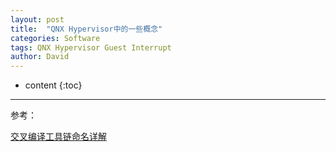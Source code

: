 ```yaml
---
layout: post
title:  "QNX Hypervisor中的一些概念"
categories: Software
tags: QNX Hypervisor Guest Interrupt
author: David
---
```


* content
{:toc}

---
参考：

[交叉编译工具链命名详解 ](https://www.cnblogs.com/wxishang1991/p/5322499.html )


